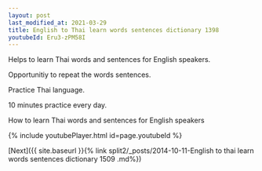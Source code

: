 ```yaml
---
layout: post
last_modified_at: 2021-03-29
title: English to Thai learn words sentences dictionary 1398 
youtubeId: Eru3-zPM58I
---
```

 
 
Helps to learn Thai words and sentences for English speakers.

Opportunitiy to repeat the words sentences. 

Practice Thai language. 
 
10 minutes practice every day. 
 
How to learn Thai words and sentences for English speakers 
 
{% include youtubePlayer.html id=page.youtubeId %}
 
 
[Next]({{ site.baseurl }}{% link  split2/_posts/2014-10-11-English to thai learn words sentences dictionary 1509 .md%})
 
